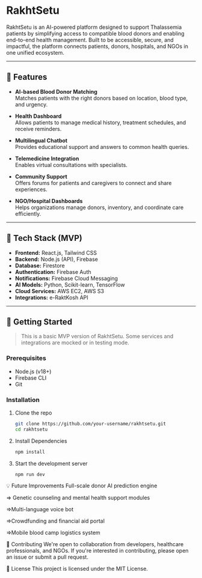 # RakhtSetu

RakhtSetu is an AI-powered platform designed to support Thalassemia patients by simplifying access to compatible blood donors and enabling end-to-end health management. Built to be accessible, secure, and impactful, the platform connects patients, donors, hospitals, and NGOs in one unified ecosystem.

---

## 🚀 Features

- **AI-based Blood Donor Matching**  
  Matches patients with the right donors based on location, blood type, and urgency.

- **Health Dashboard**  
  Allows patients to manage medical history, treatment schedules, and receive reminders.

- **Multilingual Chatbot**  
  Provides educational support and answers to common health queries.

- **Telemedicine Integration**  
  Enables virtual consultations with specialists.

- **Community Support**  
  Offers forums for patients and caregivers to connect and share experiences.

- **NGO/Hospital Dashboards**  
  Helps organizations manage donors, inventory, and coordinate care efficiently.

---

## 📱 Tech Stack (MVP)

- **Frontend:** React.js, Tailwind CSS  
- **Backend:** Node.js (API), Firebase  
- **Database:** Firestore  
- **Authentication:** Firebase Auth  
- **Notifications:** Firebase Cloud Messaging  
- **AI Models:** Python, Scikit-learn, TensorFlow  
- **Cloud Services:** AWS EC2, AWS S3  
- **Integrations:** e-RaktKosh API

---

## 🧪 Getting Started

> This is a basic MVP version of RakhtSetu. Some services and integrations are mocked or in testing mode.

### Prerequisites

- Node.js (v18+)
- Firebase CLI
- Git

### Installation

1. Clone the repo  
   ```bash
   git clone https://github.com/your-username/rakhtsetu.git
   cd rakhtsetu
2. Install Dependencies
   ```bash
   npm install
3. Start the development server
   ```bash
   npm run dev
💡 Future Improvements
Full-scale donor AI prediction engine

=> Genetic counseling and mental health support modules

=>Multi-language voice bot

=>Crowdfunding and financial aid portal

=>Mobile blood camp logistics system

🤝 Contributing
We're open to collaboration from developers, healthcare professionals, and NGOs. If you're interested in contributing, please open an issue or submit a pull request.

📄 License
This project is licensed under the MIT License.



